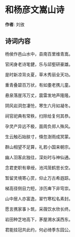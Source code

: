 # 和杨彦文嵩山诗

**作者**: 刘攽

## 诗词内容

杨侯作邑山水中，县南百里维青嵩。

官闲身老诗笔健，乐与邱壑研豪雄。

是时新凉背炎夏，草木秀丽全天功。

重青叠碧百万状，有如耋老携儿童。

悬泉落崖泻万丈，震雷发地声隆隆。

阴风岩洞忽凄怆，寒生六月如凝冬。

祠官祀典有常秩，扫除给复何其恭。

孕灵产异远不极，面周负郑人殊风。

生云触石始肤寸，倏忽澍雨成冥蒙。

群山相望不足算，礼若小国来朝宗。

幽人羽客此独往，深处时与神仙通。

念君吏职有章绶，池鸿笼鹤思长空。

暂留灵境寄心赏，仰止万古希遐踪。

梯高径侧目力短，涉历庳下非穹崇。

山中居人亦富逸，翠竹寒松名素封。

愿言携家事卜筑，采薇饮水欣长终。

岩田种芝地高下，茅屋溯水溪西东。

君能挂冠共此约，何必绮季东园公。

